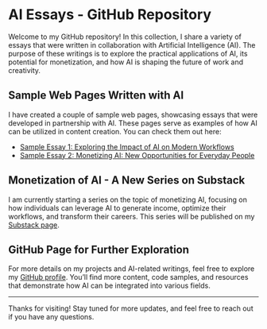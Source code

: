 # AI Essays - GitHub Repository

Welcome to my GitHub repository! In this collection, I share a variety of essays that were written in collaboration with Artificial Intelligence (AI). The purpose of these writings is to explore the practical applications of AI, its potential for monetization, and how AI is shaping the future of work and creativity.

## Sample Web Pages Written with AI

I have created a couple of sample web pages, showcasing essays that were developed in partnership with AI. These pages serve as examples of how AI can be utilized in content creation. You can check them out here:

- [Sample Essay 1: Exploring the Impact of AI on Modern Workflows](example1.html)
- [Sample Essay 2: Monetizing AI: New Opportunities for Everyday People](example2.html)

## Monetization of AI - A New Series on Substack

I am currently starting a series on the topic of monetizing AI, focusing on how individuals can leverage AI to generate income, optimize their workflows, and transform their careers. This series will be published on my [Substack page](https://your-substack-url.com).

## GitHub Page for Further Exploration

For more details on my projects and AI-related writings, feel free to explore my [GitHub profile](https://github.com/your-github-profile). You’ll find more content, code samples, and resources that demonstrate how AI can be integrated into various fields.

---

Thanks for visiting! Stay tuned for more updates, and feel free to reach out if you have any questions.
